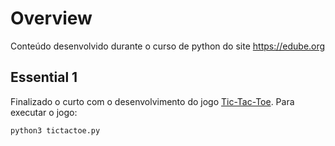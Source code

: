 # Overview

Conteúdo desenvolvido durante o curso de python do site https://edube.org

## Essential 1

Finalizado o curto com o desenvolvimento do jogo [Tic-Tac-Toe](./essential1/tictactoe.py).
Para executar o jogo:
```
python3 tictactoe.py
```



